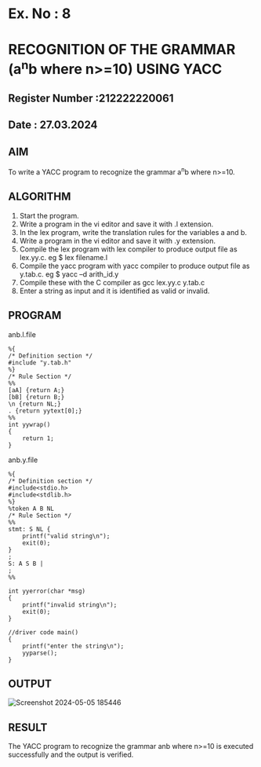 # Ex. No : 8	
# RECOGNITION OF THE GRAMMAR (a<sup>n</sup>b where n>=10) USING YACC
## Register Number :212222220061
## Date : 27.03.2024

## AIM   
To write a YACC program to recognize the grammar a<sup>n</sup>b where n>=10.
## ALGORITHM
1.	Start the program.
2.	Write a program in the vi editor and save it with .l extension.
3.	In the lex program, write the translation rules for the variables a and b.
4.	Write a program in the vi editor and save it with .y extension.
5.	Compile the lex program with lex compiler to produce output file as lex.yy.c. eg $ lex filename.l
6.	Compile the yacc program with yacc compiler to produce output file as y.tab.c. eg $ yacc –d arith_id.y
7.	Compile these with the C compiler as gcc lex.yy.c y.tab.c
8.	Enter a string as input and it is identified as valid or invalid.
 
## PROGRAM
anb.l.file
```
%{
/* Definition section */
#include "y.tab.h"
%}
/* Rule Section */
%%
[aA] {return A;}
[bB] {return B;}
\n {return NL;}
. {return yytext[0];}
%%
int yywrap()
{
    return 1;
}
```
anb.y.file
```
%{
/* Definition section */
#include<stdio.h>
#include<stdlib.h>
%}
%token A B NL
/* Rule Section */
%%
stmt: S NL { 
    printf("valid string\n");
    exit(0); 
}
;
S: A S B |
;
%%

int yyerror(char *msg)
{
    printf("invalid string\n"); 
    exit(0);
}

//driver code main()
{
    printf("enter the string\n"); 
    yyparse();
}
```
## OUTPUT 
![Screenshot 2024-05-05 185446](https://github.com/DhanalakshmiCSE/19CS409-Compiler-Design-Lab/assets/119477832/238804d6-d436-45a3-911b-6550200e88a4)
## RESULT
The YACC program to recognize the grammar anb where n>=10 is executed successfully and the output is verified.
